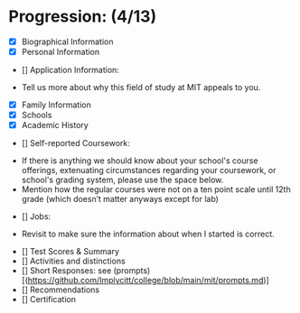 ﻿# Progression: (4/13)
- [x] Biographical Information
- [x] Personal Information
- [] Application Information:
* Tell us more about why this field of study at MIT appeals to you.
- [x] Family Information 
- [x] Schools
- [x] Academic History
- [] Self-reported Coursework:
* If there is anything we should know about your school's course offerings, extenuating circumstances regarding your coursework, or school's grading system, please use the space below.
* Mention how the regular courses were not on a ten point scale until 12th grade (which doesn’t matter anyways except for lab)
- [] Jobs: 
* Revisit to make sure the information about when I started is correct.
- [] Test Scores & Summary
- [] Activities and distinctions
- [] Short Responses: see (prompts)[(https://github.com/Implycitt/college/blob/main/mit/prompts.md)]
- [] Recommendations
- [] Certification 
